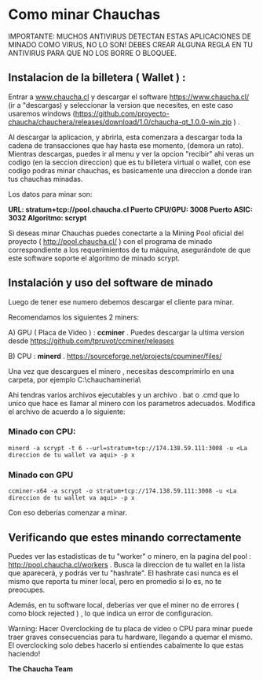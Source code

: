 # Como minar Chauchas

IMPORTANTE: MUCHOS ANTIVIRUS DETECTAN ESTAS APLICACIONES DE MINADO COMO VIRUS, NO LO SON! DEBES CREAR ALGUNA REGLA EN TU ANTIVIRUS PARA QUE NO LOS BORRE O BLOQUEE.

## Instalacion de la billetera ( Wallet ) :

Entrar a www.chaucha.cl y descargar el software https://www.chaucha.cl/ (ir a "descargas) y seleccionar la version que necesites, en este caso usaremos windows (https://github.com/proyecto-chaucha/chauchera/releases/download/1.0/chaucha-qt_1.0.0-win.zip ) .

Al descargar la aplicacion, y abrirla, esta comenzara a descargar toda la cadena de transacciones que hay hasta ese momento, (demora un rato). Mientras descargas, puedes ir al menu y ver la opcion "recibir" ahi veras un codigo (en la seccion direccion) que es tu billetera virtual o wallet, con ese codigo podras minar chauchas, es basicamente una direccion a donde iran tus chauchas minadas.

Los datos para minar son:

**URL: stratum+tcp://pool.chaucha.cl
Puerto CPU/GPU: 3008
Puerto ASIC: 3032
Algoritmo: scrypt**

Si deseas minar Chauchas puedes conectarte a la Mining Pool oficial del proyecto ( http://pool.chaucha.cl/ ) con el programa de minado correspondiente a los requerimientos de tu máquina, asegurándote de que este software soporte el algoritmo de minado scrypt.

## Instalación y uso del software de minado

Luego de tener ese numero debemos descargar el cliente para minar.

Recomendamos los siguientes 2 miners:

A) GPU ( Placa de Video ) : **ccminer** . Puedes descargar la ultima version desde https://github.com/tpruvot/ccminer/releases

B) CPU : **minerd** . https://sourceforge.net/projects/cpuminer/files/

Una vez que descargues el minero , necesitas descomprimirlo en una carpeta, por ejemplo C:\chauchamineria\

Ahi tendras varios archivos ejecutables y un archivo . bat o .cmd que lo unico que hace es llamar al minero con los parametros adecuados. Modifica el archivo de acuerdo a lo siguiente:

### Minado con CPU:
`minerd -a scrypt -t 6 --url=stratum+tcp://174.138.59.111:3008 -u <La direccion de tu wallet va aqui> -p x `

### Minado con GPU
`ccminer-x64 -a scrypt -o stratum+tcp://174.138.59.111:3008 -u <La direccion de tu wallet va aqui> -p x `

Con eso deberias comenzar a minar.

## Verificando que estes minando correctamente

Puedes ver las estadisticas de tu "worker" o minero, en la pagina del pool : http://pool.chaucha.cl/workers . Busca la direccion de tu wallet en la lista que aparecerá, y podrás ver tu "hashrate". El hashrate casi nunca es el mismo que reporta tu miner local, pero en promedio si lo es, no te preocupes.

Además, en tu software local, deberias ver que el miner no de errores ( como block rejected ) , lo que indica un error de configuracion.

Warning: Hacer Overclocking de tu placa de video o CPU para minar puede traer graves consecuencias para tu hardware, llegando a quemar el mismo. El overclocking solo debes hacerlo si entiendes cabalmente lo que estas haciendo!

**The Chaucha Team**
